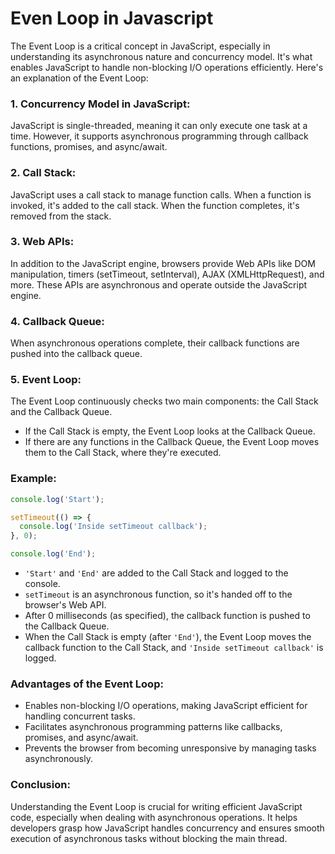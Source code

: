 # Even Loop in Javascript

The Event Loop is a critical concept in JavaScript, especially in understanding its asynchronous nature and concurrency model. It's what enables JavaScript to handle non-blocking I/O operations efficiently. Here's an explanation of the Event Loop:

### 1. Concurrency Model in JavaScript:

JavaScript is single-threaded, meaning it can only execute one task at a time. However, it supports asynchronous programming through callback functions, promises, and async/await.

### 2. Call Stack:

JavaScript uses a call stack to manage function calls. When a function is invoked, it's added to the call stack. When the function completes, it's removed from the stack.

### 3. Web APIs:

In addition to the JavaScript engine, browsers provide Web APIs like DOM manipulation, timers (setTimeout, setInterval), AJAX (XMLHttpRequest), and more. These APIs are asynchronous and operate outside the JavaScript engine.

### 4. Callback Queue:

When asynchronous operations complete, their callback functions are pushed into the callback queue.

### 5. Event Loop:

The Event Loop continuously checks two main components: the Call Stack and the Callback Queue.

- If the Call Stack is empty, the Event Loop looks at the Callback Queue.
- If there are any functions in the Callback Queue, the Event Loop moves them to the Call Stack, where they're executed.

### Example:

```javascript
console.log('Start');

setTimeout(() => {
  console.log('Inside setTimeout callback');
}, 0);

console.log('End');
```

- `'Start'` and `'End'` are added to the Call Stack and logged to the console.
- `setTimeout` is an asynchronous function, so it's handed off to the browser's Web API.
- After 0 milliseconds (as specified), the callback function is pushed to the Callback Queue.
- When the Call Stack is empty (after `'End'`), the Event Loop moves the callback function to the Call Stack, and `'Inside setTimeout callback'` is logged.

### Advantages of the Event Loop:

- Enables non-blocking I/O operations, making JavaScript efficient for handling concurrent tasks.
- Facilitates asynchronous programming patterns like callbacks, promises, and async/await.
- Prevents the browser from becoming unresponsive by managing tasks asynchronously.

### Conclusion:

Understanding the Event Loop is crucial for writing efficient JavaScript code, especially when dealing with asynchronous operations. It helps developers grasp how JavaScript handles concurrency and ensures smooth execution of asynchronous tasks without blocking the main thread.
